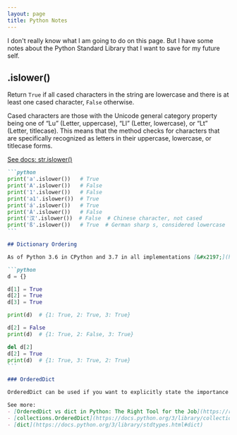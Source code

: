 ```yaml
---
layout: page
title: Python Notes
---
```


I don't really know what I am going to do on this page. But I have some notes about the Python Standard Library that I want to save for my future self.

## .islower()

Return `True` if all cased characters in the string are lowercase and there is at least one cased character, `False` otherwise.

Cased characters are those with the Unicode general category property being one of “Lu” (Letter, uppercase), “Ll” (Letter, lowercase), or “Lt” (Letter, titlecase). This means that the method checks for characters that are specifically recognized as letters in their uppercase, lowercase, or titlecase forms.

[See docs: str.islower()](https://docs.python.org/3/library/stdtypes.html#str.islower)

````markdown
```python
print('a'.islower())   # True
print('A'.islower())   # False
print('1'.islower())   # False
print('a1'.islower())  # True
print('á'.islower())   # True
print('Á'.islower())   # False
print('汉'.islower())  # False  # Chinese character, not cased
print('ß'.islower())   # True  # German sharp s, considered lowercase
```

## Dictionary Ordering

As of Python 3.6 in CPython and 3.7 in all implementations [&#x2197;](https://docs.python.org/3/library/stdtypes.html#dict:~:text=changed%20in%20version%203.7%3A%20dictionary%20order%20is%20guaranteed%20to%20be%20insertion%20order.%20this%20behavior%20was%20an%20implementation%20detail%20of%20cpython%20from%203.6.), dictionaries are iterated in the insertion order of keys.

```python
d = {}

d[1] = True
d[2] = True
d[3] = True

print(d)  # {1: True, 2: True, 3: True}

d[2] = False
print(d)  # {1: True, 2: False, 3: True}

del d[2]
d[2] = True
print(d)  # {1: True, 3: True, 2: True}
```

### OrderedDict

OrderedDict can be used if you want to explicitly state the importance of the order or if you want to use methods like [.move_to_end()](https://docs.python.org/3/library/collections.html#collections.OrderedDict.move_to_end) or [.popitem()](https://docs.python.org/3/library/collections.html#collections.OrderedDict.popitem).

See more:
- [OrderedDict vs dict in Python: The Right Tool for the Job](https://realpython.com/python-ordereddict/)
- [collections.OrderedDict](https://docs.python.org/3/library/collections.html#collections.OrderedDict)
- [dict](https://docs.python.org/3/library/stdtypes.html#dict)


